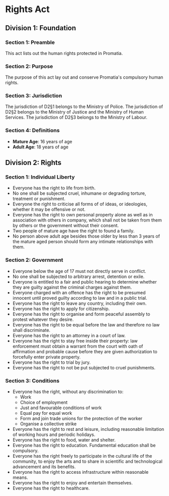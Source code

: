 # Rights Act

## Division 1: Foundation
### Section 1: Preamble
This act lists out the human rights protected in Promatia.

### Section 2: Purpose
The purpose of this act lay out and conserve Promatia's compulsory human rights.

### Section 3: Jurisdiction
The jurisdiction of D2§1 belongs to the Ministry of Police. The jurisdiction of D2§2 belongs to the Ministry of Justice and the Ministry of Human Services. The jurisdiction of D2§3 belongs to the Ministry of Labour.

### Section 4: Definitions
- **Mature Age**: 16 years of age
- **Adult Age**: 18 years of age

## Division 2: Rights
### Section 1: Individual Liberty
- Everyone has the right to life from birth.
- No one shall be subjected cruel, inhumane or degrading torture, treatment or punishment.
- Everyone the right to criticise all forms of of ideas, or ideologies, whether it may be offensive or not.
- Everyone has the right to own personal property alone as well as in association with others in company, which shall not be taken from them by others or the government without their consent.
- Two people of mature age have the right to found a family.
- No person above adult age besides those older by less than 3 years of the mature aged person should form any intimate relationships with them.

### Section 2: Government
- Everyone below the age of 17 must not directly serve in conflict.
- No one shall be subjected to arbitrary arrest, detention or exile.
- Everyone is entitled to a fair and public hearing to determine whether they are guilty against the criminal charges against them.
- Everyone charged with an offence has the right to be presumed innocent until proved guilty according to law and in a public trial.
- Everyone has the right to leave any country, including their own.
- Everyone has the right to apply for citizenship.
- Everyone has the right to organise and form peaceful assembly to protest whatever they desire.
- Everyone has the right to be equal before the law and therefore no law shall discriminate.
- Everyone has the right to an attorney in a court of law.
- Everyone has the right to stay free inside their property: law enforcement must obtain a warrant from the court with oath of affirmation and probable cause before they are given authorization to forcefully enter private property.
- Everyone has the right to trial by jury.
- Everyone has the right to not be put subjected to cruel punishments.

### Section 3: Conditions
- Everyone has the right, without any discrimination to:
    - Work
    - Choice of employment
    - Just and favourable conditions of work
    - Equal pay for equal work
    - Form and join trade unions for the protection of the worker
    - Organise a collective strike
- Everyone has the right to rest and leisure, including reasonable limitation of working hours and periodic holidays.
- Everyone has the right to food, water and shelter.
- Everyone has the right to education. Fundamental education shall be compulsory.
- Everyone has the right freely to participate in the cultural life of the community, to enjoy the arts and to share in scientific and technological advancement and its benefits.
- Everyone has the right to access infrastructure within reasonable means.
- Everyone has the right to enjoy and entertain themselves.
- Everyone has the right to healthcare.
